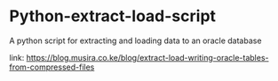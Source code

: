 # Python-extract-load-script
A python script for extracting and loading data to an oracle database

link:
https://blog.musira.co.ke/blog/extract-load-writing-oracle-tables-from-compressed-files
